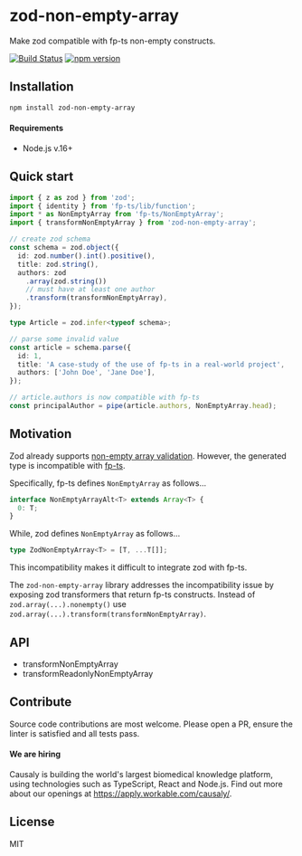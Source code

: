 # zod-non-empty-array

Make zod compatible with fp-ts non-empty constructs.

[![Build Status](https://github.com/causaly/zod-non-empty-array/actions/workflows/ci.yml/badge.svg)](https://github.com/causaly/zod-non-empty-array/actions/workflows/ci.yml) [![npm version](https://img.shields.io/npm/v/zod-non-empty-array.svg?color=0c0)](https://www.npmjs.com/package/zod-non-empty-array)

## Installation

```bash
npm install zod-non-empty-array
```

#### Requirements

- Node.js v.16+

## Quick start

```typescript
import { z as zod } from 'zod';
import { identity } from 'fp-ts/lib/function';
import * as NonEmptyArray from 'fp-ts/NonEmptyArray';
import { transformNonEmptyArray } from 'zod-non-empty-array';

// create zod schema
const schema = zod.object({
  id: zod.number().int().positive(),
  title: zod.string(),
  authors: zod
    .array(zod.string())
    // must have at least one author
    .transform(transformNonEmptyArray),
});

type Article = zod.infer<typeof schema>;

// parse some invalid value
const article = schema.parse({
  id: 1,
  title: 'A case-study of the use of fp-ts in a real-world project',
  authors: ['John Doe', 'Jane Doe'],
});

// article.authors is now compatible with fp-ts
const principalAuthor = pipe(article.authors, NonEmptyArray.head);
```

## Motivation

Zod already supports [non-empty array validation](https://zod.dev/?id=nonempty). However, the generated type is incompatible with [fp-ts](https://gcanti.github.io/fp-ts/).

Specifically, fp-ts defines `NonEmptyArray` as follows...

```typescript
interface NonEmptyArrayAlt<T> extends Array<T> {
  0: T;
}
```

While, zod defines `NonEmptyArray` as follows...

```typescript
type ZodNonEmptyArray<T> = [T, ...T[]];
```

This incompatibility makes it difficult to integrate zod with fp-ts.

The `zod-non-empty-array` library addresses the incompatibility issue by exposing zod transformers that return fp-ts constructs. Instead of `zod.array(...).nonempty()` use `zod.array(...).transform(transformNonEmptyArray)`.

## API

- transformNonEmptyArray
- transformReadonlyNonEmptyArray

## Contribute

Source code contributions are most welcome. Please open a PR, ensure the linter is satisfied and all tests pass.

#### We are hiring

Causaly is building the world's largest biomedical knowledge platform, using technologies such as TypeScript, React and Node.js. Find out more about our openings at https://apply.workable.com/causaly/.

## License

MIT

